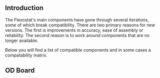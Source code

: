 ## Introduction
The Flexostat's main components have gone through several iterations, 
some of which break compatibility.  There are two primary reasons for 
new versions.  The first is improvements in accuracy, ease of assembly
or reliability.  The second reason is to work around components that
are no longer available.  

Below you will find a list of compatible components and in some cases
a compatability matrix.

## OD Board
 
